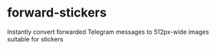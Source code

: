 # forward-stickers
Instantly convert forwarded Telegram messages to 512px-wide images suitable for stickers
